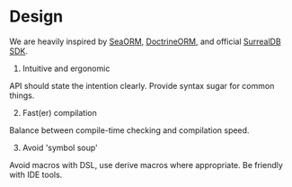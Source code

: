 # Design

We are heavily inspired by [SeaORM](https://github.com/SeaQL/sea-orm), [DoctrineORM](https://github.com/doctrine/orm), and official [SurrealDB SDK](https://github.com/surrealdb/surrealdb/tree/main/crates/sdk).

1. Intuitive and ergonomic

API should state the intention clearly. Provide syntax sugar for common things.

2. Fast(er) compilation

Balance between compile-time checking and compilation speed.

3. Avoid 'symbol soup'

Avoid macros with DSL, use derive macros where appropriate. Be friendly with IDE tools.
